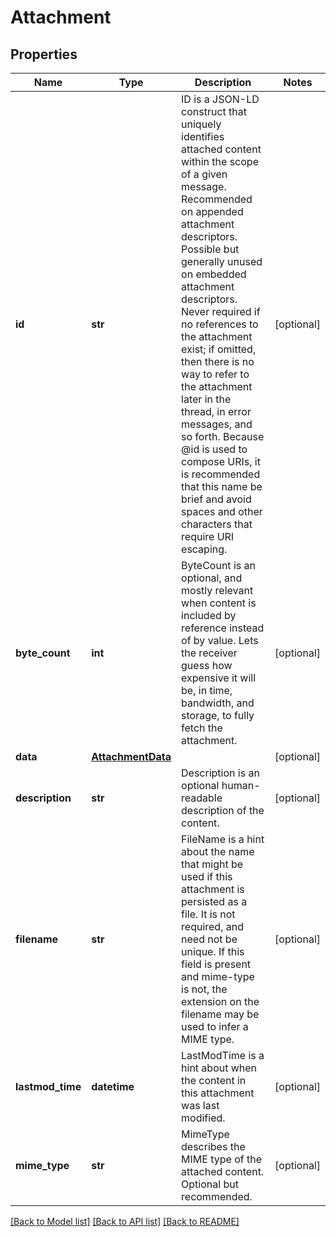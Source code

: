 # Attachment

## Properties
Name | Type | Description | Notes
------------ | ------------- | ------------- | -------------
**id** | **str** | ID is a JSON-LD construct that uniquely identifies attached content within the scope of a given message. Recommended on appended attachment descriptors. Possible but generally unused on embedded attachment descriptors. Never required if no references to the attachment exist; if omitted, then there is no way to refer to the attachment later in the thread, in error messages, and so forth. Because @id is used to compose URIs, it is recommended that this name be brief and avoid spaces and other characters that require URI escaping. | [optional] 
**byte_count** | **int** | ByteCount is an optional, and mostly relevant when content is included by reference instead of by value. Lets the receiver guess how expensive it will be, in time, bandwidth, and storage, to fully fetch the attachment. | [optional] 
**data** | [**AttachmentData**](AttachmentData.md) |  | [optional] 
**description** | **str** | Description is an optional human-readable description of the content. | [optional] 
**filename** | **str** | FileName is a hint about the name that might be used if this attachment is persisted as a file. It is not required, and need not be unique. If this field is present and mime-type is not, the extension on the filename may be used to infer a MIME type. | [optional] 
**lastmod_time** | **datetime** | LastModTime is a hint about when the content in this attachment was last modified. | [optional] 
**mime_type** | **str** | MimeType describes the MIME type of the attached content. Optional but recommended. | [optional] 

[[Back to Model list]](../README.md#documentation-for-models) [[Back to API list]](../README.md#documentation-for-api-endpoints) [[Back to README]](../README.md)


